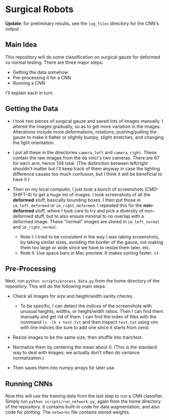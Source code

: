 # Surgical Robots

**Update**: for preliminary results, see the `log_files` directory for the CNN's
output.

## Main Idea

This repository will do some classification on surgical gauze for deformed vs
normal testing. There are three major steps:

- Getting the data somehow
- Pre-processing it for a CNN
- Running a CNN

I'll explain each in turn.

## Getting the Data

- I took two pieces of surgical gauze and saved lots of images manually. I
  altered the images gradually, so as to get more variation in the images.
  Alterations include more deformations, rotations, pushing/pulling the gauze to
  make it flatter or slightly bumpy, slight stretches, and changing the light
  orientation.

- I put all these in the directories `camera_left` and `camera_right`. These
  contain the raw images from the da vinci's two cameras. There are 67 for each
  arm, hence 134 total. (The distinction between left/right shouldn't matter but
  I'll keep track of them anyway in case the lighting difference causes too much
  confusion, but I think it will be beneficial to have it.)

- Then on my local computer, I just took a bunch of screenshots (CMD-SHIFT-4) to
  get a huge list of images. I took screenshots of all the **deformed** stuff,
  basically bounding boxes. I then put those in `im_left_deformed` or
  `im_right_deformed`. I repeated this for the **non-deformed** stuff, where I
  took care to try and pick a diversity of non-deformed stuff, but to also
  ensure minimal to no overlap with a deformed image. These "normal" images are
  stored in `im_left_normal` and `im_right_normal`.

  - Note I: I tried to be consistent in the way I was taking screenshots, by
    taking similar sizes, avoiding the border of the gauze, not making them too
    large or wide since we have to resize them later, etc.
  - Note II: Use space bars in Mac preview. It makes sorting faster. =)

## Pre-Processing

Next, run `python scripts/process_data.py` from the home directory of the
repository. This will do the following main steps:

- Check all images for size and height/width sanity checks.

  - To be specific, I can detect the *indices* of the screenshots with unusual
    heights, widths, or height/width ratios. Then I can find them manually and
    get rid of them. I can find the index of files with the command `ls -lh >
    test.txt` and then inspect `test.txt` using vim with line indices (be sure
    to add one since it starts from zero).

- Resize images to be the same size, then shuffle into train/test.

- Normalize them by centering the mean about 0. (This is the standard way to
  deal with images; we actually don't often do variance normalization.)

- Then saves them into numpy arrays for later use.

## Running CNNs

Now this will use the training data from the last step to run a CNN classifier.
Simply run `python scripts/run_network.py`, again from the home directory of the
repository. It contains built-in code for data augmentation, and also code for
plotting. The `networks` file contains stored weights.
